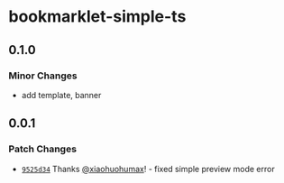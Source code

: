 # bookmarklet-simple-ts

## 0.1.0

### Minor Changes

- add template, banner

## 0.0.1

### Patch Changes

- [`9525d34`](https://github.com/xiaohuohumax/vite-plugin-bookmarklet/commit/9525d34a8a762e25721275402afe6a3c8e7f7fa8) Thanks [@xiaohuohumax](https://github.com/xiaohuohumax)! - fixed simple preview mode error
